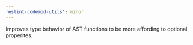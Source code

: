 ```yaml
---
'eslint-codemod-utils': minor
---
```


Improves type behavior of AST functions to be more affording to optional properites.
